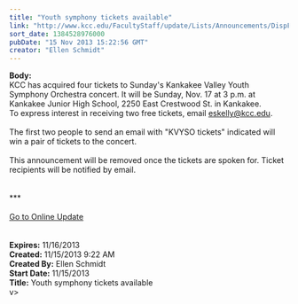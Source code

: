 ```yaml
---
title: "Youth symphony tickets available"
link: "http://www.kcc.edu/FacultyStaff/update/Lists/Announcements/DispForm.aspx?ID=1325"
sort_date: 1384528976000
pubDate: "15 Nov 2013 15:22:56 GMT"
creator: "Ellen Schmidt"
---
```


<div><b>Body:</b> <div class="ExternalClass8540589872E04D3EA35AA6051E274BAC"><div>
<div>KCC has acquired four tickets to Sunday's Kankakee Valley Youth Symphony Orchestra concert. It will be Sunday, Nov. 17 at 3 p.m. at Kankakee Junior High School, 2250 East Crestwood St. in Kankakee. <br /></div>
<div>To express interest in receiving two free tickets, email <a href="mailto:eskelly@kcc.edu">eskelly@kcc.edu</a>. </div>
<div> </div>
<div>The first two people to send an email with &quot;KVYSO tickets&quot; indicated will win a pair of tickets to the concert.</div>
<div> </div>
<div>This announcement will be removed once the tickets are spoken for. Ticket recipients will be notified by email.</div>
<div> </div>
<div> </div>
<div></div>
<div></div>
<div></div>
<div>
<div></div>
<div>***</div>
<div> </div>
<div></div>
<div><a href="/FacultyStaff/update/Pages/dailyupdate.aspx">Go to Online Update</a></div>
<div> </div>
<div> </div></div></div></div></div>
<div><b>Expires:</b> 11/16/2013</div>
<div><b>Created:</b> 11/15/2013 9:22 AM</div>
<div><b>Created By:</b> Ellen Schmidt</div>
<div><b>Start Date:</b> 11/15/2013</div>
<div><b>Title:</b> Youth symphony tickets available</div>
v>
